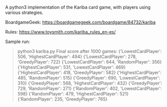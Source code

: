 A python3 implementation of the Kariba card game, with players using various strategies.

BoardgameGeek:
https://boardgamegeek.com/boardgame/84732/kariba

Rules:
https://www.toysmith.com/kariba_rules_en-es/

Sample run:
> python3 kariba.py
Final score after 1000 games:
{'LowestCardPlayer': 506, 'HighestCardPlayer': 494}
{'LowestCardPlayer': 278, 'GreedyPlayer': 722}
{'LowestCardPlayer': 644, 'RandomPlayer': 356}
{'HighestCardPlayer': 531, 'LowestCardPlayer': 469}
{'HighestCardPlayer': 418, 'GreedyPlayer': 582}
{'HighestCardPlayer': 485, 'RandomPlayer': 515}
{'GreedyPlayer': 690, 'LowestCardPlayer': 310}
{'GreedyPlayer': 568, 'HighestCardPlayer': 432}
{'GreedyPlayer': 729, 'RandomPlayer': 271}
{'RandomPlayer': 402, 'LowestCardPlayer': 598}
{'RandomPlayer': 479, 'HighestCardPlayer': 521}
{'RandomPlayer': 235, 'GreedyPlayer': 765}


